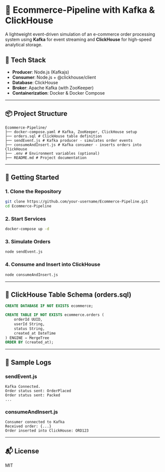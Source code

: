 # 🛒 Ecommerce-Pipeline with Kafka & ClickHouse

A lightweight event-driven simulation of an e-commerce order processing system using **Kafka** for event streaming and **ClickHouse** for high-speed analytical storage.

## 🧱 Tech Stack

- **Producer**: Node.js (Kafkajs)
- **Consumer**: Node.js + @clickhouse/client
- **Database**: ClickHouse
- **Broker**: Apache Kafka (with ZooKeeper)
- **Containerization**: Docker & Docker Compose

---

## 📦 Project Structure

```
Ecommerce-Pipeline/
├── docker-compose.yaml # Kafka, ZooKeeper, ClickHouse setup
├── orders.sql # ClickHouse table definition
├── sendEvent.js # Kafka producer - simulates order events
├── consumeAndInsert.js # Kafka consumer - inserts orders into ClickHouse
├── .env # Environment variables (optional)
├── README.md # Project documentation
```

---

## 🚀 Getting Started

### 1. Clone the Repository

```bash
git clone https://github.com/your-username/Ecommerce-Pipeline.git
cd Ecommerce-Pipeline
```

### 2. Start Services

```bash
docker-compose up -d
```

### 3. Simulate Orders

```bash
node sendEvent.js
```

### 4. Consume and Insert into ClickHouse

```bash
node consumeAndInsert.js
```

---

## 📄 ClickHouse Table Schema (orders.sql)

```sql
CREATE DATABASE IF NOT EXISTS ecommerce;

CREATE TABLE IF NOT EXISTS ecommerce.orders (
    orderId UUID,
    userId String,
    status String,
    created_at DateTime
) ENGINE = MergeTree
ORDER BY (created_at);
```

---

## 🧪 Sample Logs

### sendEvent.js

```
Kafka Connected.
Order status sent: OrderPlaced
Order status sent: Packed
...
```

### consumeAndInsert.js

```
Consumer connected to Kafka
Received order: {...}
Order inserted into ClickHouse: ORD123
```

---

## 📬 License

MIT
